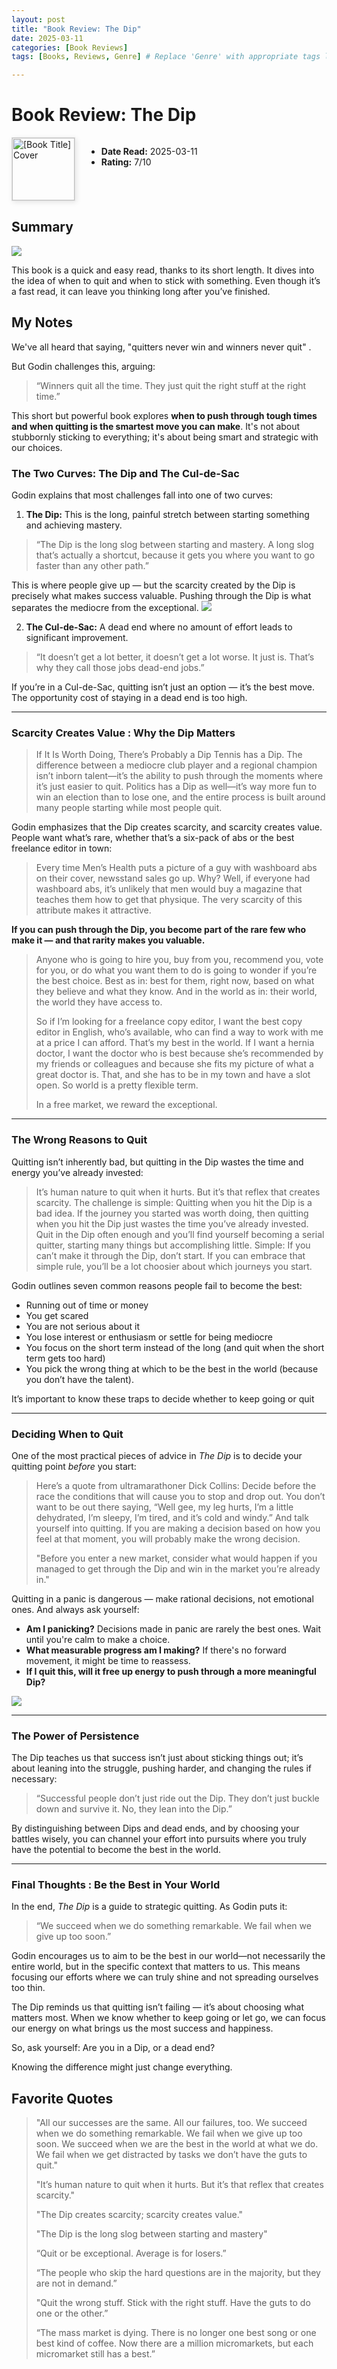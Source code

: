 ```yaml
---
layout: post
title: "Book Review: The Dip"
date: 2025-03-11
categories: [Book Reviews]
tags: [Books, Reviews, Genre] # Replace 'Genre' with appropriate tags like Fiction, Non-Fiction, etc.

---
```


# Book Review: The Dip


<div style="display: flex; align-items: flex-start; gap: 20px;">
  <div style="flex: 0 0 auto; width: 100px; height: auto;">
    <img src="https://i.imgur.com/HRXKpTQ.png" alt="[Book Title] Cover" style="width: 100px; height: auto; border: 1px solid #ddd; box-shadow: 2px 2px 8px rgba(0, 0, 0, 0.1);">
  </div>
  <div style="flex: 1;">
    <ul>
      <li><strong>Date Read:</strong> 2025-03-11 </li>
      <li><strong>Rating:</strong> 7/10</li>
    </ul>
  </div>
</div>

## Summary
![](https://i.imgur.com/CtMXoHO.png)

This book is a quick and easy read, thanks to its short length. It dives into the idea of when to quit and when to stick with something. 
Even though it’s a fast read, it can leave you thinking long after you’ve finished.



## My Notes
We've all heard that saying, "quitters never win and winners never quit" .

But Godin challenges this, arguing: 

> “Winners quit all the time. They just quit the right stuff at the right time.”

This short but powerful book explores **when to push through tough times and when quitting is the smartest move you can make**. It's not about stubbornly sticking to everything; it's about being smart and strategic with our choices.



### The Two Curves: The Dip and The Cul-de-Sac

Godin explains that most challenges fall into one of two curves:

1. **The Dip:** This is the long, painful stretch between starting something and achieving mastery. 

> “The Dip is the long slog between starting and mastery. A long slog that’s actually a shortcut, because it gets you where you want to go faster than any other path.”

This is where people give up — but the scarcity created by the Dip is precisely what makes success valuable. Pushing through the Dip is what separates the mediocre from the exceptional.
![](https://i.imgur.com/M3YZ6BX.png)

2. **The Cul-de-Sac:** A dead end where no amount of effort leads to significant improvement.

> “It doesn’t get a lot better, it doesn’t get a lot worse. It just is. That’s why they call those jobs dead-end jobs.”

If you’re in a Cul-de-Sac, quitting isn’t just an option — it’s the best move. The opportunity cost of staying in a dead end is too high.



---

### Scarcity Creates Value : Why the Dip Matters

> If It Is Worth Doing, There’s Probably a Dip Tennis has a Dip. The difference between a mediocre club player and a regional champion isn’t inborn talent—it’s the ability to push through the moments where it’s just easier to quit. Politics has a Dip as well—it’s way more fun to win an election than to lose one, and the entire process is built around many people starting while most people quit.

Godin emphasizes that the Dip creates scarcity, and scarcity creates value. People want what’s rare, whether that’s a six-pack of abs or the best freelance editor in town:

> Every time Men’s Health puts a picture of a guy with washboard abs on their cover, newsstand sales go up. Why? Well, if everyone had washboard abs, it’s unlikely that men would buy a magazine that teaches them how to get that physique. The very scarcity of this attribute makes it attractive.

**If you can push through the Dip, you become part of the rare few who make it — and that rarity makes you valuable.**

>  Anyone who is going to hire you, buy from you, recommend you, vote for you, or do what you want them to do is going to wonder if you’re the best choice. Best as in: best for them, right now, based on what they believe and what they know. And in the world as in: their world, the world they have access to.
>
> So if I’m looking for a freelance copy editor, I want the best copy editor in English, who’s available, who can find a way to work with me at a price I can afford. That’s my best in the world. If I want a hernia doctor, I want the doctor who is best because she’s recommended by my friends or colleagues and because she fits my picture of what a great doctor is. That, and she has to be in my town and have a slot open. So world is a pretty flexible term.
>
> In a free market, we reward the exceptional.



---

### The Wrong Reasons to Quit

Quitting isn’t inherently bad, but quitting in the Dip wastes the time and energy you’ve already invested:

> It’s human nature to quit when it hurts. But it’s that reflex that creates scarcity. The challenge is simple: Quitting when you hit the Dip is a bad idea. If the journey you started was worth doing, then quitting when you hit the Dip just wastes the time you’ve already invested. Quit in the Dip often enough and you’ll find yourself becoming a serial quitter, starting many things but accomplishing little. Simple: If you can’t make it through the Dip, don’t start. If you can embrace that simple rule, you’ll be a lot choosier about which journeys you start.

Godin outlines seven common reasons people fail to become the best:

- Running out of time or money
- You get scared
- You are not serious about it
- You lose interest or enthusiasm or settle for being mediocre
- You focus on the short term instead of the long (and quit when the short term gets too hard)
- You pick the wrong thing at which to be the best in the world (because you don’t have the talent).

It’s important to know these traps to decide whether to keep going or quit



---

### Deciding When to Quit

One of the most practical pieces of advice in *The Dip* is to decide your quitting point *before* you start:

> Here’s a quote from ultramarathoner Dick Collins: Decide before the race the conditions that will cause you to stop and drop out. You don’t want to be out there saying, “Well gee, my leg hurts, I’m a little dehydrated, I’m sleepy, I’m tired, and it’s cold and windy.” And talk yourself into quitting. If you are making a decision based on how you feel at that moment, you will probably make the wrong decision.
>
> "Before you enter a new market, consider what would happen if you managed to get through the Dip and win in the market you’re already in."

Quitting in a panic is dangerous — make rational decisions, not emotional ones. And always ask yourself:

- **Am I panicking?** Decisions made in panic are rarely the best ones. Wait until you're calm to make a choice.
- **What measurable progress am I making?** If there's no forward movement, it might be time to reassess.
- **If I quit this, will it free up energy to push through a more meaningful Dip?**

![](https://i.imgur.com/se5eg0R.png)


---

### The Power of Persistence

The Dip teaches us that success isn’t just about sticking things out; it’s about leaning into the struggle, pushing harder, and changing the rules if necessary:

> “Successful people don’t just ride out the Dip. They don’t just buckle down and survive it. No, they lean into the Dip.”

By distinguishing between Dips and dead ends, and by choosing your battles wisely, you can channel your effort into pursuits where you truly have the potential to become the best in the world.



---

### Final Thoughts : Be the Best in Your World

In the end, *The Dip* is a guide to strategic quitting. As Godin puts it:

> “We succeed when we do something remarkable. We fail when we give up too soon.”

Godin encourages us to aim to be the best in our world—not necessarily the entire world, but in the specific context that matters to us. This means focusing our efforts where we can truly shine and not spreading ourselves too thin.

The Dip reminds us that quitting isn’t failing — it’s about choosing what matters most. When we know whether to keep going or let go, we can focus our energy on what brings us the most success and happiness.

So, ask yourself: Are you in a Dip, or a dead end?

Knowing the difference might just change everything.



## Favorite Quotes
> "All our successes are the same. All our failures, too. We succeed when we do something remarkable. We fail when we give up too soon. We succeed when we are the best in the world at what we do. We fail when we get distracted by tasks we don’t have the guts to quit."
>
> "It’s human nature to quit when it hurts. But it’s that reflex that creates scarcity."
>
> "The Dip creates scarcity; scarcity creates value."
>
> "The Dip is the long slog between starting and mastery"
>
> “Quit or be exceptional. Average is for losers.”
>
> “The people who skip the hard questions are in the majority, but they are not in demand.”
>
> "Quit the wrong stuff. Stick with the right stuff. Have the guts to do one or the other.”
>
> “The mass market is dying. There is no longer one best song or one best kind of coffee. Now there are a million micromarkets, but each micromarket still has a best.”




